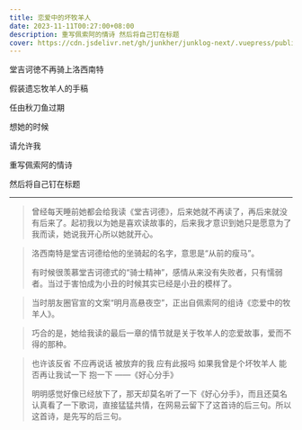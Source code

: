 ```yaml
---
title: 恋爱中的坏牧羊人
date: 2023-11-11T00:27:00+08:00
description: 重写佩索阿的情诗 然后将自己钉在标题
cover: https://cdn.jsdelivr.net/gh/junkher/junklog-next/.vuepress/public/images/poem/堂吉诃德.jpg
---
```


堂吉诃徳不再骑上洛西南特

假装遗忘牧羊人的手稿

任由秋刀鱼过期

想她的时候

请允许我

重写佩索阿的情诗

然后将自己钉在标题


---


> 曾经每天睡前她都会给我读《堂吉诃德》，后来她就不再读了，再后来就没有后来了。起初我以为她是喜欢读故事的，后来我才意识到她只是愿意为了我而读，她说我开心所以她就开心。

>洛西南特是堂吉诃德给他的坐骑起的名字，意思是“从前的瘦马”。
>
>有时候很羡慕堂吉诃德式的“骑士精神”，感情从来没有失败者，只有懦弱者。当过于害怕成为小丑的时候其实已经是小丑的模样了。

> 当时朋友圈官宣的文案“明月高悬夜空”，正出自佩索阿的组诗《恋爱中的牧羊人》。

> 巧合的是，她给我读的最后一章的情节就是关于牧羊人的恋爱故事，爱而不得的那种。

> 也许该反省 不应再说话 被放弃的我 应有此报吗 如果我曾是个坏牧羊人 能否再让我试一下 抱一下
> ——《好心分手》
> 
> 明明感觉好像已经放下了，那天却莫名听了一下《好心分手》，而且还莫名认真看了一下歌词，直接猛猛共情，在网易云留下了这首诗的后三句。所以这首诗，是先写的后三句。